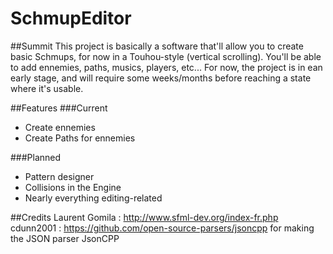 # SchmupEditor

##Summit
This project is basically a software that'll allow you to create basic Schmups, for now in a Touhou-style (vertical scrolling). You'll be able to add ennemies, paths, musics, players, etc...
For now, the project is in ean early stage, and will require some weeks/months before reaching a state where it's usable.

##Features
###Current
<ul>
  <li>Create ennemies</li>
  <li>Create Paths for ennemies</li>
</ul>

###Planned
<ul>
  <li>Pattern designer</li>
  <li>Collisions in the Engine</li>
  <li>Nearly everything editing-related</li>
</ul>

##Credits
Laurent Gomila : http://www.sfml-dev.org/index-fr.php
cdunn2001 : https://github.com/open-source-parsers/jsoncpp for making the JSON parser JsonCPP

